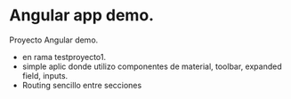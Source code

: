 # Angular app demo.

Proyecto Angular demo. 
- en rama testproyecto1.
- simple aplic donde utilizo componentes de material, toolbar, expanded field, inputs.
- Routing sencillo entre secciones
